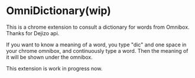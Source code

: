 OmniDictionary(wip)
==============

This is a chrome extension to consult a dictionary for words from Omnibox. Thanks for Dejizo api.

If you want to know a meaning of a word, you type "dic" and one space in your chrome omnibox, and continuously type a word.
Then the meaning of it will be shown under the omnibox.

This extension is work in progress now.
